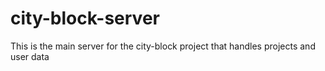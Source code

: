 # city-block-server
This is the main server for the city-block project that handles projects and user data
